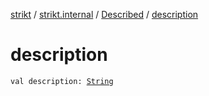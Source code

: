 [strikt](../../index.md) / [strikt.internal](../index.md) / [Described](index.md) / [description](./description.md)

# description

`val description: `[`String`](https://kotlinlang.org/api/latest/jvm/stdlib/kotlin/-string/index.html)